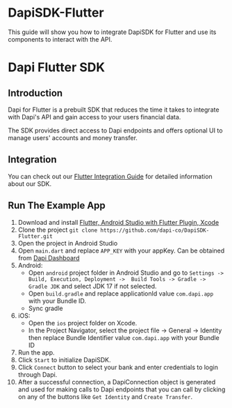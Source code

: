 # DapiSDK-Flutter
This guide will show you how to integrate DapiSDK for Flutter and use its components to interact with the API.


# Dapi Flutter SDK

## Introduction

Dapi for Flutter is a prebuilt SDK that reduces the time it takes to integrate with Dapi's API and gain access to your users financial data.

The SDK provides direct access to Dapi endpoints and offers optional UI to manage users' accounts and money transfer.

## Integration

You can check out our [Flutter Integration Guide](https://docs.dapi.com/docs/flutter-sdk-installation) for detailed information about our SDK.

## Run The Example App

1. Download and install [Flutter, Android Studio with Flutter Plugin, Xcode](https://docs.flutter.dev/get-started/install/macos/desktop?tab=download)
2. Clone the project `git clone https://github.com/dapi-co/DapiSDK-Flutter.git`
3. Open the project in Android Studio
4. Open `main.dart` and replace `APP_KEY` with your appKey. Can be obtained from [Dapi Dashboard](https://dashboard.cf.dapi.co/)
5. Android:
    * Open `android` project folder in Android Studio and go to `Settings -> Build, Execution, Deployment ->  Build Tools -> Gradle -> Gradle JDK` and select JDK 17 if not selected.
    * Open `build.gradle` and replace applicationId value `com.dapi.app` with your Bundle ID.
    * Sync gradle
6. iOS:
    * Open the `ios` project folder on Xcode.
    * In the Project Navigator, select the project file -> General -> Identity then replace Bundle Identifier value `com.dapi.app` with your Bundle ID
7. Run the app.
8. Click `Start` to initialize DapiSDK.
9. Click `Connect` button to select your bank and enter credentials to login through Dapi.
10. After a successful connection, a DapiConnection object is generated and used for making calls to Dapi endpoints that you can call by clicking on any of the buttons like `Get Identity` and `Create Transfer`.
